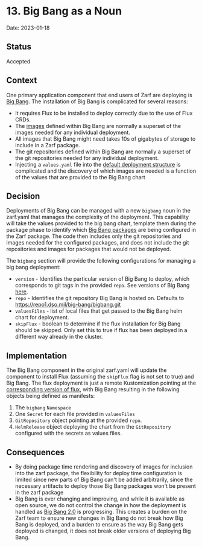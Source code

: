 # 13. Big Bang as a Noun

Date: 2023-01-18

## Status

Accepted

## Context

One primary application component that end users of Zarf are deploying is [Big Bang](https://repo1.dso.mil/big-bang/bigbang). The installation of Big Bang is complicated for several reasons:

- It requires Flux to be installed to deploy correctly due to the use of Flux CRDs.
- The [images](https://umbrella-bigbang-releases.s3-us-gov-west-1.amazonaws.com/umbrella/1.51.0/package-images.yaml) defined within Big Bang are normally a superset of the images needed for any individual deployment.
- All images that Big Bang might need takes 10s of gigabytes of storage to include in a Zarf package.
- The git repositories defined within Big Bang are normally a superset of the git repositories needed for any individual deployment.
- Injecting a `values.yaml` file into the [default deployment structure](https://repo1.dso.mil/big-bang/bigbang/-/blob/master/base/kustomization.yaml) is complicated and the discovery of which images are needed is a function of the values that are provided to the Big Bang chart

## Decision

Deployments of Big Bang can be managed with a new `bigbang` noun in the zarf.yaml that manages the complexity of the deployment. This capability will take the values provided to the big bang chart, template them during the package phase to identify which [Big Bang packages](https://repo1.dso.mil/big-bang/bigbang/-/blob/master/docs/packages.md) are being configured in the Zarf package. The code then includes only the git repositories and images needed for the configured packages, and does not include the git repositories and images for packages that would not be deployed.

The `bigbang` section will provide the following configurations for managing a big bang deployment:

- `version` - Identifies the particular version of Big Bang to deploy, which corresponds to git tags in the provided `repo`. See versions of Big Bang [here](https://repo1.dso.mil/big-bang/bigbang/-/releases).
- `repo` - Identifies the git repository Big Bang is hosted on. Defaults to https://repo1.dso.mil/big-bang/bigbang.git
- `valuesFiles` - list of local files that get passed to the Big Bang helm chart for deployment.
- `skipFlux` - boolean to determine if the flux installation for Big Bang should be skipped. Only set this to true if flux has been deployed in a different way already in the cluster.

## Implementation

The Big Bang component in the original zarf.yaml will update the component to install Flux (assuming the `skipFlux` flag is not set to true) and Big Bang. The flux deployment is just a remote Kustomization pointing at the [corresponding version of flux](https://repo1.dso.mil/big-bang/bigbang/-/tree/master/base/flux), with Big Bang resulting in the following objects being defined as manifests:

1. The `bigbang` `Namespace`
2. One `Secret` for each file provided in `valuesFiles`
3. `GitRepository` object pointing at the provided `repo`.
4. `HelmRelease` object deploying the chart from the `GitRepository` configured with the secrets as values files.

## Consequences

- By doing package time rendering and discovery of images for inclusion into the zarf package, the flexibility for deploy time configuration is limited since new parts of Big Bang can't be added arbitrarily, since the necessary artifacts to deploy those Big Bang packages won't be present in the zarf package
- Big Bang is ever changing and improving, and while it is available as open source, we do not control the change in how the deployment is handled as [Big Bang 2.0](https://repo1.dso.mil/groups/big-bang/-/epics/217) is progressing. This creates a burden on the Zarf team to ensure new changes in Big Bang do not break how Big Bang is deployed, and a burden to ensure as the way Big Bang gets deployed is changed, it does not break older versions of deploying Big Bang.
